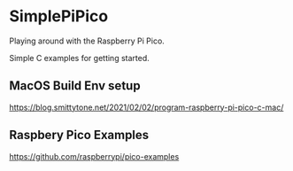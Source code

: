 # SimplePiPico
Playing around with the Raspberry Pi Pico.

Simple C examples for getting started.


## MacOS Build Env setup
https://blog.smittytone.net/2021/02/02/program-raspberry-pi-pico-c-mac/ 

## Raspbery Pico Examples
https://github.com/raspberrypi/pico-examples

